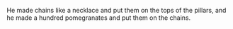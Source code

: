He made chains like a necklace and put them on the tops of the pillars, and he made a hundred pomegranates and put them on the chains.
